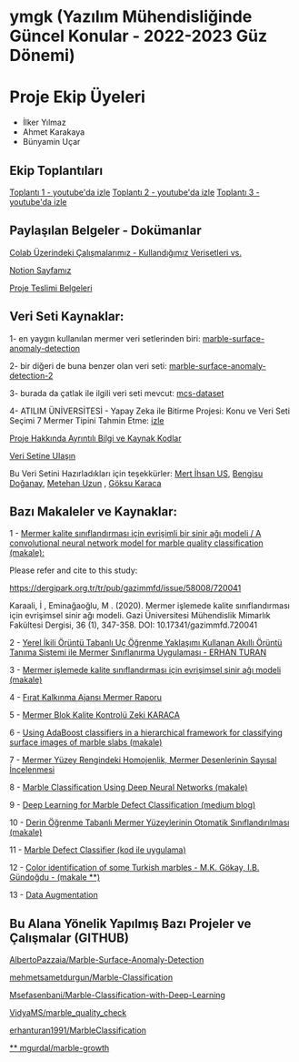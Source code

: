 # ymgk (Yazılım Mühendisliğinde Güncel Konular - 2022-2023 Güz Dönemi)

# Proje Ekip Üyeleri
- İlker Yılmaz
- Ahmet Karakaya
- Bünyamin Uçar

## Ekip Toplantıları
[Toplantı 1 - youtube'da izle](https://www.youtube.com/watch?v=plbYwBUFs0Q)
[Toplantı 2 - youtube'da izle](https://www.youtube.com/watch?v=xsiPq5BoaaI)
[Toplantı 3 - youtube'da izle]()

## Paylaşılan Belgeler - Dokümanlar
[Colab Üzerindeki Çalışmalarımız - Kullandığımız Verisetleri vs.](https://drive.google.com/drive/folders/1X3c-B45axihDZk2yJXXMznwrlFzItf7Y?usp=share_link)

[Notion Sayfamız](https://ilkerylmaz.notion.site/YMGK-2022-BAHAR-f8d076b9f88d457e82e56ca4e591c494)

[Proje Teslimi Belgeleri](https://drive.google.com/drive/folders/1w8hs1u8qykBe4tHFS2vdeULBTT85oRkS?usp=share_link)

## Veri Seti Kaynaklar:


1- en yaygın kullanılan mermer veri setlerinden biri: [marble-surface-anomaly-detection](https://www.kaggle.com/datasets/wardaddy24/marble-surface-anomaly-detection)

2- bir diğeri de buna benzer olan veri seti: [marble-surface-anomaly-detection-2](https://www.kaggle.com/datasets/wardaddy24/marble-surface-anomaly-detection-2)

3- burada da çatlak ile ilgili veri seti mevcut: [mcs-dataset](https://github.com/MachineLearningVisionRG/mcs-dataset)

4- ATILIM ÜNİVERSİTESİ - Yapay Zeka ile Bitirme Projesi: Konu ve Veri Seti Seçimi 7 Mermer Tipini Tahmin Etme: [izle](https://www.youtube.com/watch?v=63QFHD64wWk) 

[Proje Hakkında Ayrıntılı Bilgi ve Kaynak Kodlar](https://github.com/usmertihsan/Marble-Classification-Using-Deep-Learning-)

[Veri Setine Ulaşın](https://drive.google.com/file/d/1kG6zhk3GXmjIMxaRCp06ZoWWIn-v4goU/view?usp=sharing)

Bu Veri Setini Hazırladıkları için teşekkürler:
[Mert İhsan US](https://www.linkedin.com/in/mertihsanus/),
[Bengisu Doğanay](https://www.linkedin.com/in/bengisu-doğanay/),
[Metehan Uzun](https://www.linkedin.com/in/metehanuzun/) ,
[Göksu Karaca](https://www.linkedin.com/in/göksu-karaca-205748182/)


## Bazı Makaleler ve Kaynaklar:

1 - [Mermer kalite sınıflandırması için evrişimli bir sinir ağı modeli / A convolutional neural network model for marble quality classification (makale):](https://link.springer.com/article/10.1007/s42452-020-03520-5)


Please refer and cite to this study:

https://dergipark.org.tr/tr/pub/gazimmfd/issue/58008/720041

Karaali, İ , Eminağaoğlu, M . (2020). Mermer işlemede kalite sınıflandırması için evrişimsel sinir ağı modeli. 
Gazi Üniversitesi Mühendislik Mimarlık Fakültesi Dergisi, 36 (1), 347-358. DOI: 10.17341/gazimmfd.720041


2 - [Yerel İkili Örüntü Tabanlı Uç Öğrenme Yaklaşımı Kullanan Akıllı Örüntü Tanıma Sistemi ile Mermer Sınıflanırma Uygulaması - ERHAN TURAN](https://openaccess.firat.edu.tr/xmlui/bitstream/handle/11508/18367/523235.pdf?sequence=1&isAllowed=n)

3 - [Mermer işlemede kalite sınıflandırması için evrişimsel sinir ağı modeli (makale)](https://dergipark.org.tr/tr/download/article-file/1051978)

4 - [Fırat Kalkınma Ajansı Mermer Raporu](https://www.kalkinmakutuphanesi.gov.tr/assets/upload/dosyalar/elazig-mermer-raporu.pdf)

5 - [Mermer Blok Kalite Kontrolü Zeki KARACA](https://www.maden.org.tr/resimler/ekler/3a8f9e307f0bf44_ek.pdf)

6 - [Using AdaBoost classifiers in a hierarchical framework for classifying surface images of marble slabs (makale)](https://sci-hub.se/10.1016/j.eswa.2010.06.019)

7 - [Mermer Yüzey Rengindeki Homojenlik, Mermer Desenlerinin Sayısal İncelenmesi](https://www.maden.org.tr/resimler/ekler/75be3930765f553_ek.pdf)

8 - [Marble Classification Using Deep Neural Networks (makale)](https://search.trdizin.gov.tr/yayin/detay/472896/)

9 - [Deep Learning for Marble Defect Classification (medium blog)](https://medium.com/ai-techsystems/deep-learning-for-marble-defect-classification-f1aa27d6ac62)

10 - [Derin Öğrenme Tabanlı Mermer Yüzeylerinin Otomatik Sınıflandırılması (makale)](https://dergipark.org.tr/en/download/article-file/1818441)

11 - [Marble Defect Classifier (kod ile uygulama)](https://cainvas.ai-tech.systems/use-cases/marble-defection-app/)

12 - [Color identification of some Turkish marbles - M.K. Gökay, I.B. Gündoğdu - (makale **)](https://sci-hub.se/10.1016/j.conbuildmat.2007.04.016)

13 - [Data Augmentation](https://github.com/tensorflow/docs/blob/master/site/en/tutorials/images/data_augmentation.ipynb)


## Bu Alana Yönelik Yapılmış Bazı Projeler ve Çalışmalar (GITHUB)

[AlbertoPazzaia/Marble-Surface-Anomaly-Detection](https://github.com/AlbertoPazzaia/Marble-Surface-Anomaly-Detection)

[mehmetsametdurgun/Marble-Classification](https://github.com/mehmetsametdurgun/Marble-Classification)

[Msefasenbani/Marble-Classification-with-Deep-Learning](https://github.com/Msefasenbani/Marble-Classification-with-Deep-Learning)

[VidyaMS/marble_quality_check](https://github.com/VidyaMS/marble_quality_check)

[erhanturan1991/MarbleClassification](https://github.com/erhanturan1991/MarbleClassification)

[** mgurdal/marble-growth](https://github.com/mgurdal/marble-growth)



